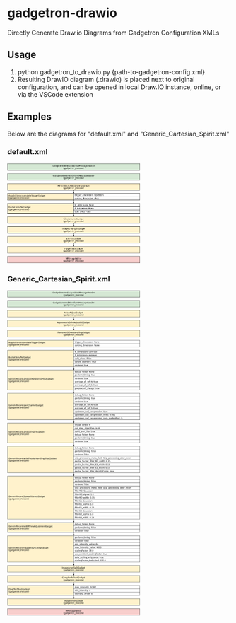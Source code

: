 # gadgetron-drawio
Directly Generate Draw.io Diagrams from Gadgetron Configuration XMLs

## Usage 

1. python gadgetron_to_drawio.py {path-to-gadgetron-config.xml}
2. Resulting DrawIO diagram (.drawio) is placed next to original configuration, and can be opened in local Draw.IO instance, online, or via the VSCode extension

## Examples
Below are the diagrams for "default.xml" and "Generic_Cartesian_Spirit.xml"

### default.xml
 <img src="examples/default_diagram.png?raw=true" width="300">

### Generic_Cartesian_Spirit.xml
 <img src="examples/Generic_Cartesian_Spirit_diagram.png?raw=true" width="300">
